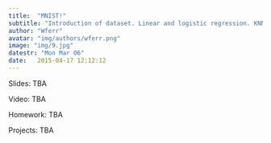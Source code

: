 ```yaml
---
title:  "MNIST!"
subtitle: "Introduction of dataset. Linear and logistic regression. KNN clustering"
author: "Wferr"
avatar: "img/authors/wferr.png"
image: "img/9.jpg"
datestr: "Mon Mar 06"
date:   2015-04-17 12:12:12
---
```


Slides: TBA

Video: TBA

Homework: TBA

Projects: TBA
